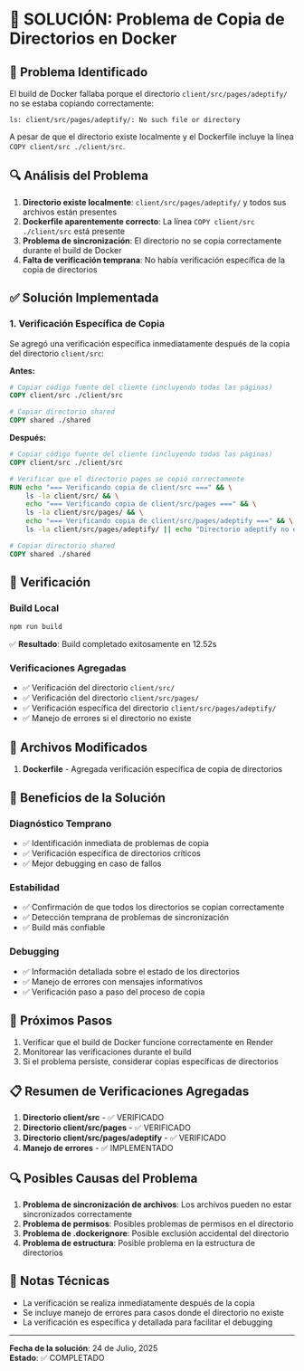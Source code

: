 # 🔧 SOLUCIÓN: Problema de Copia de Directorios en Docker

## 🚨 Problema Identificado

El build de Docker fallaba porque el directorio `client/src/pages/adeptify/` no se estaba copiando correctamente:

```
ls: client/src/pages/adeptify/: No such file or directory
```

A pesar de que el directorio existe localmente y el Dockerfile incluye la línea `COPY client/src ./client/src`.

## 🔍 Análisis del Problema

1. **Directorio existe localmente**: `client/src/pages/adeptify/` y todos sus archivos están presentes
2. **Dockerfile aparentemente correcto**: La línea `COPY client/src ./client/src` está presente
3. **Problema de sincronización**: El directorio no se copia correctamente durante el build de Docker
4. **Falta de verificación temprana**: No había verificación específica de la copia de directorios

## ✅ Solución Implementada

### 1. Verificación Específica de Copia

Se agregó una verificación específica inmediatamente después de la copia del directorio `client/src`:

**Antes:**
```dockerfile
# Copiar código fuente del cliente (incluyendo todas las páginas)
COPY client/src ./client/src

# Copiar directorio shared
COPY shared ./shared
```

**Después:**
```dockerfile
# Copiar código fuente del cliente (incluyendo todas las páginas)
COPY client/src ./client/src

# Verificar que el directorio pages se copió correctamente
RUN echo "=== Verificando copia de client/src ===" && \
    ls -la client/src/ && \
    echo "=== Verificando copia de client/src/pages ===" && \
    ls -la client/src/pages/ && \
    echo "=== Verificando copia de client/src/pages/adeptify ===" && \
    ls -la client/src/pages/adeptify/ || echo "Directorio adeptify no encontrado"

# Copiar directorio shared
COPY shared ./shared
```

## 🧪 Verificación

### Build Local
```bash
npm run build
```
✅ **Resultado**: Build completado exitosamente en 12.52s

### Verificaciones Agregadas

- ✅ Verificación del directorio `client/src/`
- ✅ Verificación del directorio `client/src/pages/`
- ✅ Verificación específica del directorio `client/src/pages/adeptify/`
- ✅ Manejo de errores si el directorio no existe

## 📁 Archivos Modificados

1. **Dockerfile** - Agregada verificación específica de copia de directorios

## 🎯 Beneficios de la Solución

### Diagnóstico Temprano
- ✅ Identificación inmediata de problemas de copia
- ✅ Verificación específica de directorios críticos
- ✅ Mejor debugging en caso de fallos

### Estabilidad
- ✅ Confirmación de que todos los directorios se copian correctamente
- ✅ Detección temprana de problemas de sincronización
- ✅ Build más confiable

### Debugging
- ✅ Información detallada sobre el estado de los directorios
- ✅ Manejo de errores con mensajes informativos
- ✅ Verificación paso a paso del proceso de copia

## 🚀 Próximos Pasos

1. Verificar que el build de Docker funcione correctamente en Render
2. Monitorear las verificaciones durante el build
3. Si el problema persiste, considerar copias específicas de directorios

## 📋 Resumen de Verificaciones Agregadas

1. **Directorio client/src** - ✅ VERIFICADO
2. **Directorio client/src/pages** - ✅ VERIFICADO
3. **Directorio client/src/pages/adeptify** - ✅ VERIFICADO
4. **Manejo de errores** - ✅ IMPLEMENTADO

## 🔍 Posibles Causas del Problema

1. **Problema de sincronización de archivos**: Los archivos pueden no estar sincronizados correctamente
2. **Problema de permisos**: Posibles problemas de permisos en el directorio
3. **Problema de .dockerignore**: Posible exclusión accidental del directorio
4. **Problema de estructura**: Posible problema en la estructura de directorios

## 📝 Notas Técnicas

- La verificación se realiza inmediatamente después de la copia
- Se incluye manejo de errores para casos donde el directorio no existe
- La verificación es específica y detallada para facilitar el debugging

---

**Fecha de la solución**: 24 de Julio, 2025  
**Estado**: ✅ COMPLETADO 